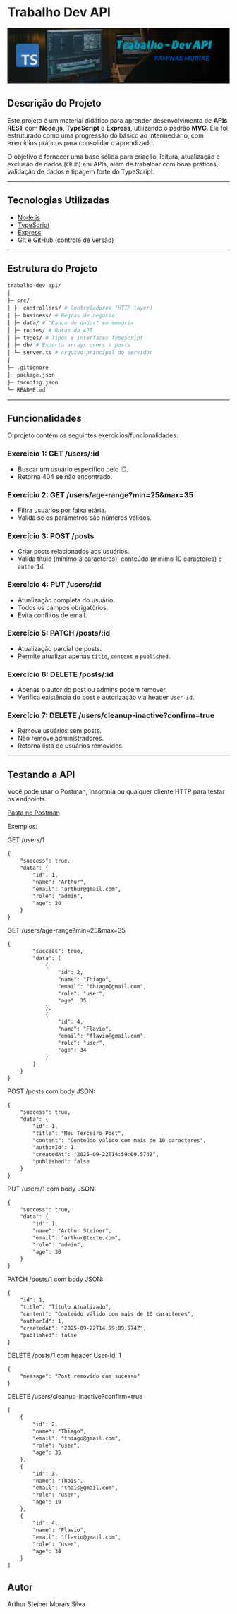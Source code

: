 # Trabalho Dev API

![Logo do Projeto](img/IMGTDA.png)

## Descrição do Projeto

Este projeto é um material didático para aprender desenvolvimento de **APIs REST** com **Node.js**, **TypeScript** e **Express**, utilizando o padrão **MVC**. Ele foi estruturado como uma progressão do básico ao intermediário, com exercícios práticos para consolidar o aprendizado.

O objetivo é fornecer uma base sólida para criação, leitura, atualização e exclusão de dados (`CRUD`) em APIs, além de trabalhar com boas práticas, validação de dados e tipagem forte do TypeScript.

---

## Tecnologias Utilizadas

- [Node.js](https://nodejs.org/)
- [TypeScript](https://www.typescriptlang.org/)
- [Express](https://expressjs.com/)
- Git e GitHub (controle de versão)

---

## Estrutura do Projeto

```bash
trabalho-dev-api/
│
├─ src/
│ ├─ controllers/ # Controladores (HTTP layer)
│ ├─ business/ # Regras de negócio
│ ├─ data/ # "Banco de dados" em memória
│ ├─ routes/ # Rotas da API
│ ├─ types/ # Tipos e interfaces TypeScript
│ ├─ db/ # Exporta arrays users e posts
│ └─ server.ts # Arquivo principal do servidor
│
├─ .gitignore
├─ package.json
├─ tsconfig.json
└─ README.md
```

---

## Funcionalidades

O projeto contém os seguintes exercícios/funcionalidades:

### Exercício 1: GET /users/:id
- Buscar um usuário específico pelo ID.
- Retorna 404 se não encontrado.

### Exercício 2: GET /users/age-range?min=25&max=35
- Filtra usuários por faixa etária.
- Valida se os parâmetros são números válidos.

### Exercício 3: POST /posts
- Criar posts relacionados aos usuários.
- Valida título (mínimo 3 caracteres), conteúdo (mínimo 10 caracteres) e `authorId`.

### Exercício 4: PUT /users/:id
- Atualização completa do usuário.
- Todos os campos obrigatórios.
- Evita conflitos de email.

### Exercício 5: PATCH /posts/:id
- Atualização parcial de posts.
- Permite atualizar apenas `title`, `content` e `published`.

### Exercício 6: DELETE /posts/:id
- Apenas o autor do post ou admins podem remover.
- Verifica existência do post e autorização via header `User-Id`.

### Exercício 7: DELETE /users/cleanup-inactive?confirm=true
- Remove usuários sem posts.
- Não remove administradores.
- Retorna lista de usuários removidos.

---

## Testando a API

Você pode usar o Postman, Insomnia ou qualquer cliente HTTP para testar os endpoints.

[Pasta no Postman](https://arthursteinerr-4295979.postman.co/workspace/Arthur-Steiner's-Workspace~3abe7c33-dc8c-47a6-8e21-6f6a7a03e4fe/folder/47732566-1285ca89-1a42-47a7-aa77-f5bd79531bd7?action=share&creator=47732566&ctx=documentation)

Exemplos:

GET /users/1

```
{
    "success": true,
    "data": {
        "id": 1,
        "name": "Arthur",
        "email": "arthur@gmail.com",
        "role": "admin",
        "age": 20
    }
}
```

GET /users/age-range?min=25&max=35

```
{
        "success": true,
        "data": [
            {
                "id": 2,
                "name": "Thiago",
                "email": "thiago@gmail.com",
                "role": "user",
                "age": 35
            },
            {
                "id": 4,
                "name": "Flavio",
                "email": "flavio@gmail.com",
                "role": "user",
                "age": 34
            }
        ]
    }
}
```

POST /posts com body JSON:

```
{
    "success": true,
    "data": {
        "id": 1,
        "title": "Meu Terceiro Post",
        "content": "Conteúdo válido com mais de 10 caracteres",
        "authorId": 1,
        "createdAt": "2025-09-22T14:59:09.574Z",
        "published": false
    }
}
```

PUT /users/1 com body JSON:

```
{
    "success": true,
    "data": {
        "id": 1,
        "name": "Arthur Steiner",
        "email": "arthur@teste.com",
        "role": "admin",
        "age": 30
    }
}
```

PATCH /posts/1 com body JSON:

```
{
    "id": 1,
    "title": "Título Atualizado",
    "content": "Conteúdo válido com mais de 10 caracteres",
    "authorId": 1,
    "createdAt": "2025-09-22T14:59:09.574Z",
    "published": false
}
```

DELETE /posts/1 com header User-Id: 1

```
{
    "message": "Post removido com sucesso"
}
```

DELETE /users/cleanup-inactive?confirm=true

```
[
    {
        "id": 2,
        "name": "Thiago",
        "email": "thiago@gmail.com",
        "role": "user",
        "age": 35
    },
    {
        "id": 3,
        "name": "Thais",
        "email": "thais@gmail.com",
        "role": "user",
        "age": 19
    },
    {
        "id": 4,
        "name": "Flavio",
        "email": "flavio@gmail.com",
        "role": "user",
        "age": 34
    }
]
```

## Autor

Arthur Steiner Morais Silva
